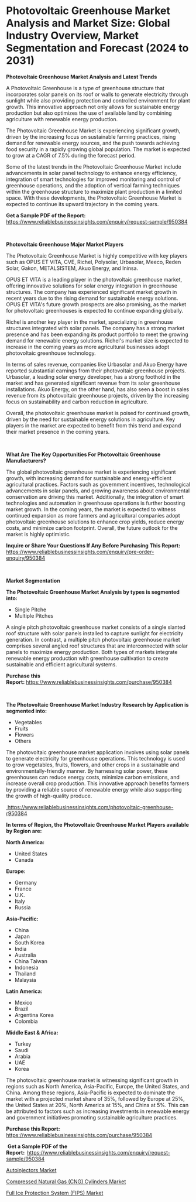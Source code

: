 <p><h1>Photovoltaic Greenhouse Market Analysis and Market Size: Global Industry Overview, Market Segmentation and Forecast (2024 to 2031)</h1></p><p><strong>Photovoltaic Greenhouse Market Analysis and Latest Trends</strong></p>
<p><p>A Photovoltaic Greenhouse is a type of greenhouse structure that incorporates solar panels on its roof or walls to generate electricity through sunlight while also providing protection and controlled environment for plant growth. This innovative approach not only allows for sustainable energy production but also optimizes the use of available land by combining agriculture with renewable energy production.</p><p>The Photovoltaic Greenhouse Market is experiencing significant growth, driven by the increasing focus on sustainable farming practices, rising demand for renewable energy sources, and the push towards achieving food security in a rapidly growing global population. The market is expected to grow at a CAGR of 7.5% during the forecast period.</p><p>Some of the latest trends in the Photovoltaic Greenhouse Market include advancements in solar panel technology to enhance energy efficiency, integration of smart technologies for improved monitoring and control of greenhouse operations, and the adoption of vertical farming techniques within the greenhouse structure to maximize plant production in a limited space. With these developments, the Photovoltaic Greenhouse Market is expected to continue its upward trajectory in the coming years.</p></p>
<p><strong>Get a Sample PDF of the Report:&nbsp;</strong> <a href="https://www.reliablebusinessinsights.com/enquiry/request-sample/950384">https://www.reliablebusinessinsights.com/enquiry/request-sample/950384</a></p>
<p>&nbsp;</p>
<p><strong>Photovoltaic Greenhouse Major Market Players</strong></p>
<p><p>The Photovoltaic Greenhouse Market is highly competitive with key players such as OPUS ET VITA, CVE, Richel, Polysolar, Urbasolar, Meeco, Reden Solar, Gakon, METALSISTEM, Akuo Energy, and Ininsa. </p><p>OPUS ET VITA is a leading player in the photovoltaic greenhouse market, offering innovative solutions for solar energy integration in greenhouse structures. The company has experienced significant market growth in recent years due to the rising demand for sustainable energy solutions. OPUS ET VITA's future growth prospects are also promising, as the market for photovoltaic greenhouses is expected to continue expanding globally.</p><p>Richel is another key player in the market, specializing in greenhouse structures integrated with solar panels. The company has a strong market presence and has been expanding its product portfolio to meet the growing demand for renewable energy solutions. Richel's market size is expected to increase in the coming years as more agricultural businesses adopt photovoltaic greenhouse technology.</p><p>In terms of sales revenue, companies like Urbasolar and Akuo Energy have reported substantial earnings from their photovoltaic greenhouse projects. Urbasolar, a leading solar energy developer, has a strong foothold in the market and has generated significant revenue from its solar greenhouse installations. Akuo Energy, on the other hand, has also seen a boost in sales revenue from its photovoltaic greenhouse projects, driven by the increasing focus on sustainability and carbon reduction in agriculture.</p><p>Overall, the photovoltaic greenhouse market is poised for continued growth, driven by the need for sustainable energy solutions in agriculture. Key players in the market are expected to benefit from this trend and expand their market presence in the coming years.</p></p>
<p>&nbsp;</p>
<p><strong>What Are The Key Opportunities For Photovoltaic Greenhouse Manufacturers?</strong></p>
<p><p>The global photovoltaic greenhouse market is experiencing significant growth, with increasing demand for sustainable and energy-efficient agricultural practices. Factors such as government incentives, technological advancements in solar panels, and growing awareness about environmental conservation are driving this market. Additionally, the integration of smart technologies and automation in greenhouse operations is further boosting market growth. In the coming years, the market is expected to witness continued expansion as more farmers and agricultural companies adopt photovoltaic greenhouse solutions to enhance crop yields, reduce energy costs, and minimize carbon footprint. Overall, the future outlook for the market is highly optimistic.</p></p>
<p><strong>Inquire or Share Your Questions If Any Before Purchasing This Report:</strong> <a href="https://www.reliablebusinessinsights.com/enquiry/pre-order-enquiry/950384">https://www.reliablebusinessinsights.com/enquiry/pre-order-enquiry/950384</a></p>
<p>&nbsp;</p>
<p><strong>Market Segmentation</strong></p>
<p><strong>The Photovoltaic Greenhouse Market Analysis by types is segmented into:</strong></p>
<p><ul><li>Single Pitche</li><li>Multiple Pitches</li></ul></p>
<p><p>A single pitch photovoltaic greenhouse market consists of a single slanted roof structure with solar panels installed to capture sunlight for electricity generation. In contrast, a multiple pitch photovoltaic greenhouse market comprises several angled roof structures that are interconnected with solar panels to maximize energy production. Both types of markets integrate renewable energy production with greenhouse cultivation to create sustainable and efficient agricultural systems.</p></p>
<p><strong>Purchase this Report:&nbsp;</strong><a href="https://www.reliablebusinessinsights.com/purchase/950384">https://www.reliablebusinessinsights.com/purchase/950384</a></p>
<p>&nbsp;</p>
<p><strong>The Photovoltaic Greenhouse Market Industry Research by Application is segmented into:</strong></p>
<p><ul><li>Vegetables</li><li>Fruits</li><li>Flowers</li><li>Others</li></ul></p>
<p><p>The photovoltaic greenhouse market application involves using solar panels to generate electricity for greenhouse operations. This technology is used to grow vegetables, fruits, flowers, and other crops in a sustainable and environmentally-friendly manner. By harnessing solar power, these greenhouses can reduce energy costs, minimize carbon emissions, and increase overall crop production. This innovative approach benefits farmers by providing a reliable source of renewable energy while also supporting the growth of high-quality produce.</p></p>
<p><a href="https://www.reliablebusinessinsights.com/photovoltaic-greenhouse-r950384">&nbsp;https://www.reliablebusinessinsights.com/photovoltaic-greenhouse-r950384</a></p>
<p><strong>In terms of Region, the Photovoltaic Greenhouse Market Players available by Region are:</strong></p>
<p>
    <p> <strong> North America: </strong>
        <ul>
            <li>United States</li>
            <li>Canada</li>
        </ul>
        </p> 
    <p> <strong> Europe: </strong>
        <ul>
            <li>Germany</li>
            <li>France</li>
            <li>U.K.</li>
            <li>Italy</li>
            <li>Russia</li>
        </ul>
        </p> 
    <p> <strong> Asia-Pacific: </strong>
        <ul>
            <li>China</li>
            <li>Japan</li>
            <li>South Korea</li>
            <li>India</li>
            <li>Australia</li>
            <li>China Taiwan</li>
            <li>Indonesia</li>
            <li>Thailand</li>
            <li>Malaysia</li>
        </ul>
        </p> 
    <p> <strong> Latin America: </strong>
        <ul>
            <li>Mexico</li>
            <li>Brazil</li>
            <li>Argentina Korea</li>
            <li>Colombia</li>
        </ul>
        </p> 
    <p> <strong> Middle East & Africa: </strong>
        <ul>
            <li>Turkey</li>
            <li>Saudi</li>
            <li>Arabia</li>
            <li>UAE</li>
            <li>Korea</li>
        </ul>
    </p>
    </p>
<p><p>The photovoltaic greenhouse market is witnessing significant growth in regions such as North America, Asia-Pacific, Europe, the United States, and China. Among these regions, Asia-Pacific is expected to dominate the market with a projected market share of 35%, followed by Europe at 25%, the United States at 20%, North America at 15%, and China at 5%. This can be attributed to factors such as increasing investments in renewable energy and government initiatives promoting sustainable agriculture practices.</p></p>
<p><strong>Purchase this Report: </strong><a href="https://www.reliablebusinessinsights.com/purchase/950384">https://www.reliablebusinessinsights.com/purchase/950384</a></p>
<p>&nbsp;<strong>Get a Sample PDF of the Report:&nbsp;&nbsp;</strong><a href="https://www.reliablebusinessinsights.com/enquiry/request-sample/950384">https://www.reliablebusinessinsights.com/enquiry/request-sample/950384</a></p>
<p><strong></strong></p>
<p><p><a href="https://view.publitas.com/reportprime-1/autoinjectors-market-share-market-analysis-growth-trends-forecasts-for-period-from-2024-2031/">Autoinjectors Market</a></p><p><a href="https://github.com/caicuccucga/Market-Research-Report-List-1/blob/main/compressed-natural-gas-cng-cylinders-market.md">Compressed Natural Gas (CNG) Cylinders Market</a></p><p><a href="https://github.com/qrkceaah30/Market-Research-Report-List-1/blob/main/full-ice-protection-system-fips-market.md">Full Ice Protection System (FIPS) Market</a></p></p>